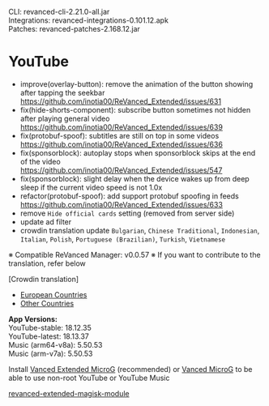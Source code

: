 CLI: revanced-cli-2.21.0-all.jar  
Integrations: revanced-integrations-0.101.12.apk  
Patches: revanced-patches-2.168.12.jar  

YouTube
==
- improve(overlay-button): remove the animation of the button showing after tapping the seekbar https://github.com/inotia00/ReVanced_Extended/issues/631
- fix(hide-shorts-component): subscribe button sometimes not hidden after playing general video https://github.com/inotia00/ReVanced_Extended/issues/639
- fix(protobuf-spoof): subtitles are still on top in some videos https://github.com/inotia00/ReVanced_Extended/issues/636
- fix(sponsorblock): autoplay stops when sponsorblock skips at the end of the video https://github.com/inotia00/ReVanced_Extended/issues/547
- fix(sponsorblock): slight delay when the device wakes up from deep sleep if the current video speed is not 1.0x
- refactor(protobuf-spoof): add support protobuf spoofing in feeds https://github.com/inotia00/ReVanced_Extended/issues/633
- remove `Hide official cards` setting (removed from server side)
- update ad filter
- crowdin translation update
`Bulgarian`, `Chinese Traditional`, `Indonesian`, `Italian`, `Polish`, `Portuguese (Brazilian)`, `Turkish`, `Vietnamese`


※ Compatible ReVanced Manager: v0.0.57
※ If you want to contribute to the translation, refer below

[Crowdin translation]
- [European Countries](https://crowdin.com/project/revancedextendedeu)
- [Other Countries](https://crowdin.com/project/revancedextended)
  
**App Versions:**  
YouTube-stable: 18.12.35  
YouTube-latest: 18.13.37  
Music (arm64-v8a): 5.50.53  
Music (arm-v7a): 5.50.53  

Install [Vanced Extended MicroG](https://github.com/inotia00/VancedMicroG/releases) (recommended) or [Vanced MicroG](https://github.com/TeamVanced/VancedMicroG/releases) to be able to use non-root YouTube or YouTube Music  

[revanced-extended-magisk-module](https://github.com/MatadorProBr/revanced-extended-magisk-module)  
